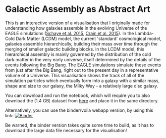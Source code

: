 # Galactic Assembly as Abstract Art

This is an interactive version of a visualisation that I originally made for understanding how galaxies assemble in the evolving Universe of the EAGLE simulations ([Schaye et al. 2015](https://ui.adsabs.harvard.edu/abs/2015MNRAS.446..521S/abstract), [Crain et al. 2015](https://ui.adsabs.harvard.edu/abs/2015MNRAS.450.1937C/abstract)). In the Lambda-Cold Dark Matter (LCDM) model, the current 'standard' cosmological model, galaxies assemble hierarchically, building their mass over time through the merging of smaller galactic building blocks. In the LCDM model, this hierarchical assembly is mainly governed by the distribution of the cold dark matter in the very early universe, itself determined by the details of the events following the Big Bang. The EAGLE simulations simulate these events from just after the Big Bang, right out to the present day in a representative volume of a Universe. This visualisation shows the track of all of the simulation particles which eventually form into a galaxy with a similar mass, shape and size to our galaxy, the Milky Way - a relatively large disc galaxy. 

You can download and run the notebook, which will require you to also download the (1.4 GB) dataset from [here](https://www.zenodo.org/record/3865515/files/EAGLE_MW_trace_coords.npy?download=1) and place it in the same directory.

Alternatively, you can use the binder/voila webapp version, by using this link: [![Binder](https://mybinder.org/badge_logo.svg)](https://mybinder.org/v2/gh/jmackereth/galactic-assembly-art.git/master?urlpath=voila%2Frender%2Fnotebook%2Fgalaxy-assembly-art.ipynb)

Be warned, the binder version takes quite some time to build, as it has to download the large data file necessary for the visualisation!
